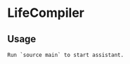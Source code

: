 <h1>LifeCompiler</h1>

<h2>Usage</h2>

<p>
    <code>Run `source main` to start assistant.</code>
</p>

